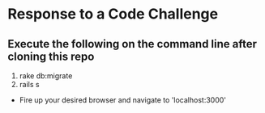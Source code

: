 # Response to a Code Challenge

## Execute the following on the command line after cloning this repo

1. rake db:migrate
2. rails s
 
+ Fire up your desired browser and navigate to 'localhost:3000'